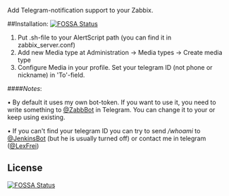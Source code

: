 Add Telegram-notification support to your Zabbix.

##Installation:
[![FOSSA Status](https://app.fossa.io/api/projects/git%2Bgithub.com%2Flexfrei%2FTelezabix.svg?type=shield)](https://app.fossa.io/projects/git%2Bgithub.com%2Flexfrei%2FTelezabix?ref=badge_shield)

1. Put .sh-file to your AlertScript path (you can find it in zabbix_server.conf)
2. Add new Media type at Administration -> Media types -> Create media type
3. Configure Media in your profile. Set your telegram ID (not phone or nickname) in 'To'-field.


####*Notes*:

• By default it uses my own bot-token. If you want to use it, you need to write something to [@ZabbBot](https://telegram.me/jenkinsbot) in Telegram. You can change it to your or keep using existing.

• If you can't find your telegram ID you can try to send */whoami* to [@JenkinsBot](https://telegram.me/jenkinsbot) (but he is usually turned off) or contact me in telegram ([@LexFrei](https://telegram.me/lexfrei))


## License
[![FOSSA Status](https://app.fossa.io/api/projects/git%2Bgithub.com%2Flexfrei%2FTelezabix.svg?type=large)](https://app.fossa.io/projects/git%2Bgithub.com%2Flexfrei%2FTelezabix?ref=badge_large)